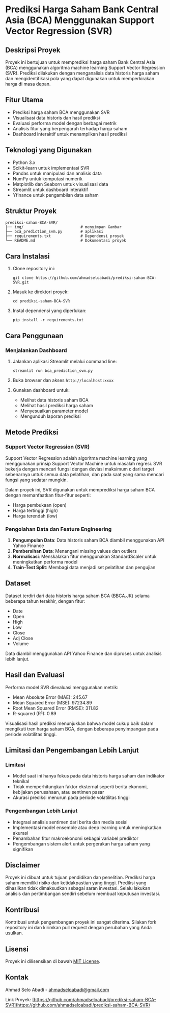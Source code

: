 # Prediksi Harga Saham Bank Central Asia (BCA) Menggunakan Support Vector Regression (SVR)

## Deskripsi Proyek

Proyek ini bertujuan untuk memprediksi harga saham Bank Central Asia (BCA) menggunakan algoritma machine learning Support Vector Regression (SVR). Prediksi dilakukan dengan menganalisis data historis harga saham dan mengidentifikasi pola yang dapat digunakan untuk memperkirakan harga di masa depan.

## Fitur Utama

- Prediksi harga saham BCA menggunakan SVR
- Visualisasi data historis dan hasil prediksi
- Evaluasi performa model dengan berbagai metrik
- Analisis fitur yang berpengaruh terhadap harga saham
- Dashboard interaktif untuk menampilkan hasil prediksi

## Teknologi yang Digunakan

- Python 3.x
- Scikit-learn untuk implementasi SVR
- Pandas untuk manipulasi dan analisis data
- NumPy untuk komputasi numerik
- Matplotlib dan Seaborn untuk visualisasi data
- Streamlit untuk dashboard interaktif
- Yfinance untuk pengambilan data saham

## Struktur Proyek

```
prediksi-saham-BCA-SVR/
├── img/                         # menyimpan Gambar
├── bca_prediction_svm.py        # aplikasi
├── requirements.txt             # Dependensi proyek
└── README.md                    # Dokumentasi proyek
```

## Cara Instalasi

1. Clone repository ini:

   ```
   git clone https://github.com/ahmadseloabadi/prediksi-saham-BCA-SVR.git
   ```

2. Masuk ke direktori proyek:

   ```
   cd prediksi-saham-BCA-SVR
   ```

3. Instal dependensi yang diperlukan:
   ```
   pip install -r requirements.txt
   ```

## Cara Penggunaan

### Menjalankan Dashboard

1. Jalankan aplikasi Streamlit melalui command line:

   ```
   streamlit run bca_prediction_svm.py
   ```

2. Buka browser dan akses `http://localhost:xxxx`

3. Gunakan dashboard untuk:
   - Melihat data historis saham BCA
   - Melihat hasil prediksi harga saham
   - Menyesuaikan parameter model
   - Mengunduh laporan prediksi

## Metode Prediksi

### Support Vector Regression (SVR)

Support Vector Regression adalah algoritma machine learning yang menggunakan prinsip Support Vector Machine untuk masalah regresi. SVR bekerja dengan mencari fungsi dengan deviasi maksimum ε dari target sebenarnya untuk semua data pelatihan, dan pada saat yang sama mencari fungsi yang sedatar mungkin.

Dalam proyek ini, SVR digunakan untuk memprediksi harga saham BCA dengan memanfaatkan fitur-fitur seperti:

- Harga pembukaan (open)
- Harga tertinggi (high)
- Harga terendah (low)

### Pengolahan Data dan Feature Engineering

1. **Pengumpulan Data**: Data historis saham BCA diambil menggunakan API Yahoo Finance
2. **Pembersihan Data**: Menangani missing values dan outliers
3. **Normalisasi**: Menskalakan fitur menggunakan StandardScaler untuk meningkatkan performa model
4. **Train-Test Split**: Membagi data menjadi set pelatihan dan pengujian

## Dataset

Dataset terdiri dari data historis harga saham BCA (BBCA.JK) selama beberapa tahun terakhir, dengan fitur:

- Date
- Open
- High
- Low
- Close
- Adj Close
- Volume

Data diambil menggunakan API Yahoo Finance dan diproses untuk analisis lebih lanjut.

## Hasil dan Evaluasi

Performa model SVR dievaluasi menggunakan metrik:

- Mean Absolute Error (MAE): 245.67
- Mean Squared Error (MSE): 97234.89
- Root Mean Squared Error (RMSE): 311.82
- R-squared (R²): 0.89

Visualisasi hasil prediksi menunjukkan bahwa model cukup baik dalam mengikuti tren harga saham BCA, dengan beberapa penyimpangan pada periode volatilitas tinggi.

## Limitasi dan Pengembangan Lebih Lanjut

### Limitasi

- Model saat ini hanya fokus pada data historis harga saham dan indikator teknikal
- Tidak memperhitungkan faktor eksternal seperti berita ekonomi, kebijakan perusahaan, atau sentimen pasar
- Akurasi prediksi menurun pada periode volatilitas tinggi

### Pengembangan Lebih Lanjut

- Integrasi analisis sentimen dari berita dan media sosial
- Implementasi model ensemble atau deep learning untuk meningkatkan akurasi
- Penambahan fitur makroekonomi sebagai variabel prediktor
- Pengembangan sistem alert untuk pergerakan harga saham yang signifikan

## Disclaimer

Proyek ini dibuat untuk tujuan pendidikan dan penelitian. Prediksi harga saham memiliki risiko dan ketidakpastian yang tinggi. Prediksi yang dihasilkan tidak dimaksudkan sebagai saran investasi. Selalu lakukan analisis dan pertimbangan sendiri sebelum membuat keputusan investasi.

## Kontribusi

Kontribusi untuk pengembangan proyek ini sangat diterima. Silakan fork repository ini dan kirimkan pull request dengan perubahan yang Anda usulkan.

## Lisensi

Proyek ini dilisensikan di bawah [MIT License](LICENSE).

## Kontak

Ahmad Selo Abadi - [ahmadseloabadi@gmail.com](mailto:ahmadseloabadi@gmail.com)

Link Proyek: [https://github.com/ahmadseloabadi/prediksi-saham-BCA-SVR](https://github.com/ahmadseloabadi/prediksi-saham-BCA-SVR)
